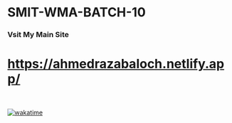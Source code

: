 # SMIT-WMA-BATCH-10

<h3>Vsit My Main Site</h3>

# https://ahmedrazabaloch.netlify.app/

<br/>

<a href="https://wakatime.com/badge/user/153ed0ab-cf88-4ca3-9f5e-e78272220f06/project/ae466a69-e8cf-4e33-9e5d-a87134cd1dac"><img src="https://wakatime.com/badge/user/153ed0ab-cf88-4ca3-9f5e-e78272220f06/project/ae466a69-e8cf-4e33-9e5d-a87134cd1dac.svg" alt="wakatime"></a>

